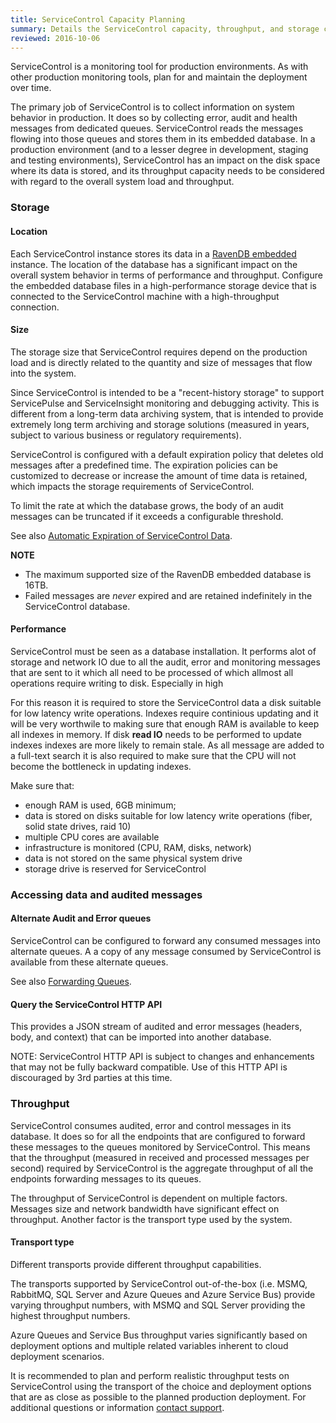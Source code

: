 ```yaml
---
title: ServiceControl Capacity Planning
summary: Details the ServiceControl capacity, throughput, and storage considerations to plan and support production environments
reviewed: 2016-10-06
---
```


ServiceControl is a monitoring tool for production environments. As with other production monitoring tools, plan for and maintain the deployment over time.

The primary job of ServiceControl is to collect information on system behavior in production. It does so by collecting error, audit and health messages from dedicated queues. ServiceControl reads the messages flowing into those queues and stores them in its embedded database. In a production environment (and to a lesser degree in development, staging and testing environments), ServiceControl has an impact on the disk space where its data is stored, and its throughput capacity needs to be considered with regard to the overall system load and throughput.


### Storage


#### Location

Each ServiceControl instance stores its data in a [RavenDB embedded](https://ravendb.net/docs/search/3.0/csharp?searchTerm=RavenDB%20embedded) instance. The location of the database has a significant impact on the overall system behavior in terms of performance and throughput. Configure the embedded database files in a high-performance storage device that is connected to the ServiceControl machine with a high-throughput connection.


#### Size

The storage size that ServiceControl requires depend on the production load and is directly related to the quantity and size of messages that flow into the system.

Since ServiceControl is intended to be a "recent-history storage" to support ServicePulse and ServiceInsight monitoring and debugging activity. This is different from a long-term data archiving system, that is intended to provide extremely long term archiving and storage solutions (measured in years, subject to various business or regulatory requirements).

ServiceControl is configured with a default expiration policy that deletes old messages after a predefined time. The expiration policies can be customized to decrease or increase the amount of time data is retained, which impacts the storage requirements of ServiceControl.

To limit the rate at which the database grows, the body of an audit messages can be truncated if it exceeds a configurable threshold.

See also [Automatic Expiration of ServiceControl Data](how-purge-expired-data.md).

**NOTE**

 * The maximum supported size of the RavenDB embedded database is 16TB.
 * Failed messages are *never* expired and are retained indefinitely in the ServiceControl database.


#### Performance

ServiceControl must be seen as a database installation. It performs alot of storage and network IO due to all the audit, error and monitoring messages that are sent to it which all need to be processed of which allmost all operations require writing to disk. Especially in high 

For this reason it is required to store the ServiceControl data a disk suitable for low latency write operations. Indexes require continious updating and it will be very worthwile to making sure that enough RAM is available to keep all indexes in memory. If disk **read IO** needs to be performed to update indexes indexes are more likely to remain stale. As all message are added to a full-text search it is also required to make sure that the CPU will not become the bottleneck in updating indexes.

Make sure that:

- enough RAM is used, 6GB minimum;
- data is stored on disks suitable for low latency write operations (fiber, solid state drives, raid 10)
- multiple CPU cores are available
- infrastructure is monitored (CPU, RAM, disks, network)
- data is not stored on the same physical system drive
- storage drive is reserved for ServiceControl




### Accessing data and audited messages


#### Alternate Audit and Error queues

ServiceControl can be configured to forward any consumed messages into alternate queues. A a copy of any message consumed by ServiceControl is available from these alternate queues.

See also [Forwarding Queues](errorlog-auditlog-behavior.md).


#### Query the ServiceControl HTTP API

This provides a JSON stream of audited and error messages (headers, body, and context) that can be imported into another database.

NOTE: ServiceControl HTTP API is subject to changes and enhancements that may not be fully backward compatible. Use of this HTTP API is discouraged by 3rd parties at this time.


### Throughput

ServiceControl consumes audited, error and control messages in its database. It does so for all the endpoints that are configured to forward these messages to the queues monitored by ServiceControl. This means that the throughput (measured in received and processed messages per second) required by ServiceControl is the aggregate throughput of all the endpoints forwarding messages to its queues.

The throughput of ServiceControl is dependent on multiple factors. Messages size and network bandwidth have significant effect on throughput. Another factor is the transport type used by the system.


#### Transport type

Different transports provide different throughput capabilities.

The transports supported by ServiceControl out-of-the-box (i.e. MSMQ, RabbitMQ, SQL Server and Azure Queues and Azure Service Bus) provide varying throughput numbers, with MSMQ and SQL Server providing the highest throughput numbers.

Azure Queues and Service Bus throughput varies significantly based on deployment options and multiple related variables inherent to cloud deployment scenarios.

It is recommended to plan and perform realistic throughput tests on ServiceControl using the transport of the choice and deployment options that are as close as possible to the planned production deployment. For additional questions or information [contact support](https://particular.net/contactus).
